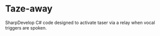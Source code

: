# Taze-away
SharpDevelop C# code designed to activate taser via a relay when vocal triggers are spoken.  
